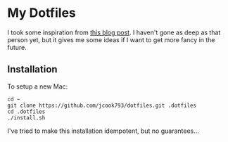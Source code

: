 # My Dotfiles

I took some inspiration from [this blog post](https://medium.com/@webprolific/getting-started-with-dotfiles-43c3602fd789). I haven't gone as deep as that person yet, but it gives me some ideas if I want to get more fancy in the future.

## Installation

To setup a new Mac:
```
cd ~
git clone https://github.com/jcook793/dotfiles.git .dotfiles
cd .dotfiles
./install.sh
```

I've tried to make this installation idempotent, but no guarantees...


